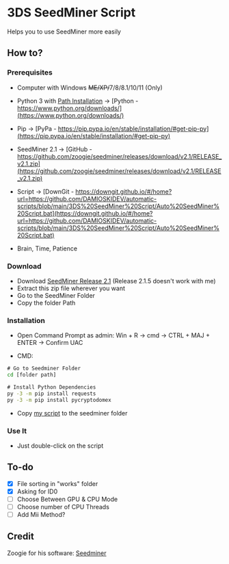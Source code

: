 # 3DS SeedMiner Script

Helps you to use SeedMiner more easily

## How to?

### Prerequisites
- Computer with Windows ~~ME/XP/~~7/8/8.1/10/11 (Only)
- Python 3 with [Path Installation](https://www.educative.io/edpresso/how-to-add-python-to-path-variable-in-windows) → 
[Python - https://www.python.org/downloads/](https://www.python.org/downloads/)

- Pip → [PyPa - https://pip.pypa.io/en/stable/installation/#get-pip-py](https://pip.pypa.io/en/stable/installation/#get-pip-py)

- SeedMiner 2.1 → [GitHub - https://github.com/zoogie/seedminer/releases/download/v2.1/RELEASE_v2.1.zip](https://github.com/zoogie/seedminer/releases/download/v2.1/RELEASE_v2.1.zip)

- Script → [DownGit - https://downgit.github.io/#/home?url=https://github.com/DAMIOSKIDEV/automatic-scripts/blob/main/3DS%20SeedMiner%20Script/Auto%20SeedMiner%20Script.bat](https://downgit.github.io/#/home?url=https://github.com/DAMIOSKIDEV/automatic-scripts/blob/main/3DS%20SeedMiner%20Script/Auto%20SeedMiner%20Script.bat)

- Brain, Time, Patience

### Download
- Download [SeedMiner Release 2.1](https://github.com/zoogie/seedminer/releases/download/v2.1/RELEASE_v2.1.zip) (Release 2.1.5 doesn't work with me)
- Extract this zip file wherever you want
- Go to the SeedMiner Folder
- Copy the folder Path

### Installation
- Open Command Prompt as admin: Win + R → cmd → CTRL + MAJ + ENTER → Confirm UAC

- CMD: 

```bat
# Go to Seedminer Folder
cd [folder path]

# Install Python Dependencies
py -3 -m pip install requests
py -3 -m pip install pycryptodomex
```
- Copy [my script](https://downgit.github.io/#/home?url=https://github.com/DAMIOSKIDEV/automatic-scripts/blob/main/3DS%20SeedMiner%20Script/Auto%20SeedMiner%20Script.bat) to the seedminer folder

### Use It
- Just double-click on the script

## To-do
- [x] File sorting in "works" folder
- [x] Asking for ID0
- [ ] Choose Between GPU & CPU Mode
- [ ] Choose number of CPU Threads
- [ ] Add Mii Method?

## Credit

Zoogie for his software: [Seedminer](https://github.com/zoogie/seedminer)
